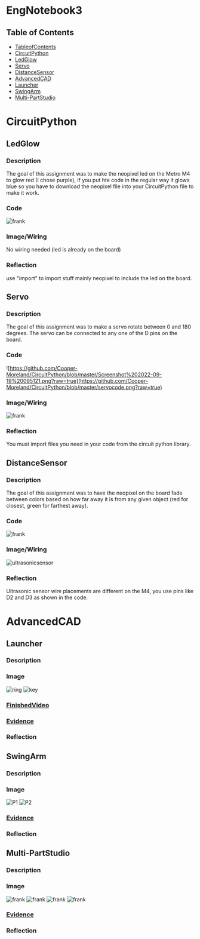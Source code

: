 # EngNotebook3

## Table of Contents
* [TableofContents](#TableofContents)
* [CircuitPython](#CircuitPython)
* [LedGlow](#LedGlow)
* [Servo](#Servo)
* [DistanceSensor](#DistanceSensor)
* [AdvancedCAD](#AdvancedCAD)
* [Launcher](#Launcher)
* [SwingArm](#SwingArm)
* [Multi-PartStudio](#Multi-PartStudio)

# CircuitPython

## LedGlow

### Description

The goal of this assignment was to make the neopixel led on the Metro M4 to glow red (I chose purple), if you put hte code in the regular way it glows blue so you have to
download the neopixel file into your CircuitPython file to make it work.

### Code

![frank](https://github.com/Cooper-Moreland/CircuitPython/blob/master/ledglow_code.png?raw=true)

### Image/Wiring

No wiring needed (led is already on the board)

### Reflection

use "import" to import stuff mainly neopixel to include the led on the board.

## Servo

### Description

The goal of this assignment was to make a servo rotate between 0 and 180 degrees. The servo can be connected to any one of the D pins on the board.

### Code

![https://github.com/Cooper-Moreland/CircuitPython/blob/master/Screenshot%202022-09-19%20095121.png?raw=true](https://github.com/Cooper-Moreland/CircuitPython/blob/master/servocode.png?raw=true)

### Image/Wiring

![frank](https://github.com/Cooper-Moreland/EngNotebook3/blob/main/servo-motor-with-arduino-uno-wiring-diagram-schematic-circuit-tutorial-featured-image.png?raw=true)

### Reflection

You must import files you need in your code from the circuit python library.

## DistanceSensor

### Description

The goal of this assignment was to have the neopixel on the board fade between colors based on how far away it is from any given object (red for closest, green for farthest away).

### Code

![frank](https://github.com/Cooper-Moreland/CircuitPython/blob/master/ultrasonicsensor_code.png?raw=true)

### Image/Wiring

![ultrasonicsensor](https://github.com/Cooper-Moreland/EngNotebook3/blob/main/ultrasonicsensor.jpg?raw=true)

### Reflection

Ultrasonic sensor wire placements are different on the M4, you use pins like D2 and D3 as shown in the code. 

# AdvancedCAD

## Launcher

### Description

### Image

![ring](https://github.com/Cooper-Moreland/EngNotebook3/blob/main/Screenshot%202022-10-24%20092207.png?raw=true)
![key](https://github.com/Cooper-Moreland/EngNotebook3/blob/main/Screenshot%202022-10-24%20092305.png?raw=true)

### [FinishedVideo](https://drive.google.com/file/d/1pwKUcreDCwL1iU4KaxW_-eUiIHNnaJTY/view?usp=sharing)

### [Evidence](https://cvilleschools.onshape.com/documents/43e557e4899c0d26b8889ae2/w/db816542b6a476e7ac5dfa93/e/76481082c5ed7d7019185ca2?renderMode=0&uiState=6356956988b2b44b5b584898)

### Reflection

## SwingArm

### Description

### Image

![P1](https://github.com/Cooper-Moreland/EngNotebook3/blob/main/Screenshot%202022-10-24%20094136.png?raw=true)
![P2](https://github.com/Cooper-Moreland/EngNotebook3/blob/main/Screenshot%202022-10-24%20094058.png?raw=true)

### [Evidence](https://cvilleschools.onshape.com/documents/1bce9dcb2b34c53888d76b6d/w/575f824c6e28c5a80919e26c/e/dc45af6a9212fe7a46e9f887?renderMode=0&uiState=635696af2b6ade1f6e631b76)

### Reflection

## Multi-PartStudio

### Description

### Image

![frank](https://github.com/Cooper-Moreland/EngNotebook3/blob/main/Screenshot%202022-10-24%20095002.png?raw=true)
![frank](https://github.com/Cooper-Moreland/EngNotebook3/blob/main/Screenshot%202022-10-24%20095034_Q2.png?raw=true)
![frank](https://github.com/Cooper-Moreland/EngNotebook3/blob/main/Screenshot%202022-10-24%20095242_Q3.png?raw=true)
![frank](https://github.com/Cooper-Moreland/EngNotebook3/blob/main/Screenshot%202022-10-24%20095312_Q4.png?raw=true)

### [Evidence](https://cvilleschools.onshape.com/documents/25363d97db20e1fd1fba4177/w/56566671744e1cf16f5923a2/e/5efb0aabc648c8b244fa1e18?renderMode=0&uiState=6357e099285ef11c0bbf4cbe)

### Reflection
